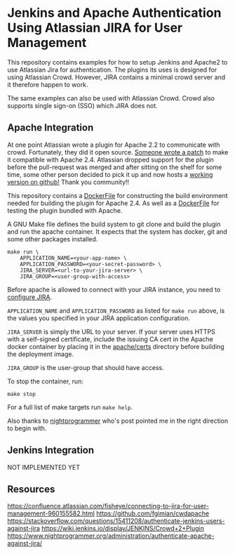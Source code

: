 Jenkins and Apache Authentication Using Atlassian JIRA for User Management
==========================================================================

This repository contains examples for how to setup Jenkins and Apache2 to use
Atlassian Jira for authentication. The plugins its uses is designed for using
Atlassian Crowd. However, JIRA contains a minimal crowd server and it therefore
happen to work.

The same examples can also be used with Atlassian Crowd. Crowd also supports
single sign-on (SSO) which JIRA does not.

Apache Integration
------------------

At one point Atlassian wrote a plugin for Apache 2.2 to communicate with crowd.
Fortunately, they did it open source.
[Someone wrote a patch](https://bitbucket.org/atlassianlabs/cwdapache/pull-requests/18/added-apache-24-compatibility-and-fixed/diff)
to make it compatible with Apache 2.4.
Atlassian dropped support for the plugin before the pull-request was merged and
after sitting on the shelf for some time, some other person decided to pick it up and now hosts
a [working version on github!](https://github.com/fgimian/cwdapache) Thank you community!!

This repository contains a [DockerFile](apache/docker/build.DockerFile) for
constructing the build environment needed for building the plugin for Apache 2.4.
As well as a [DockerFile](apache/docker/deploy.DockerFile) for testing the
plugin bundled with Apache.

A GNU Make file defines the build system to git clone and build the plugin and
run the apache container. It expects that the system has docker, git and some other packages installed.

```shell
make run \
    APPLICATION_NAME=<your-app-name> \
    APPLICATION_PASSWORD=<your-secret-password> \
    JIRA_SERVER=<url-to-your-jira-server> \
    JIRA_GROUP=<user-group-with-access>
```

Before apache is allowed to connect with your JIRA instance, you need to
[configure JIRA](https://confluence.atlassian.com/fisheye/connecting-to-jira-for-user-management-960155582.html).

`APPLICATION_NAME` and `APPLICATION_PASSWORD` as listed for `make run` above, is
the values you specified in your JIRA application configuration.

`JIRA_SERVER` is simply the URL to your server. If your server uses HTTPS with
a self-signed certificate, include the issuing CA cert in the Apache docker
container by placing it in the [apache/certs](apache/certs) directory before
building the deployment image.

`JIRA_GROUP` is the user-group that should have access.

To stop the container, run:
```
make stop
```

For a full list of make targets run `make help`.

Also thanks to [nightprogrammer](https://www.nightprogrammer.org/administration/authenticate-apache-against-jira/) who's post pointed me in the right direction to begin with.

Jenkins Integration
-------------------

NOT IMPLEMENTED YET

Resources
---------

https://confluence.atlassian.com/fisheye/connecting-to-jira-for-user-management-960155582.html
https://github.com/fgimian/cwdapache
https://stackoverflow.com/questions/15411208/authenticate-jenkins-users-against-jira
https://wiki.jenkins.io/display/JENKINS/Crowd+2+Plugin
https://www.nightprogrammer.org/administration/authenticate-apache-against-jira/
